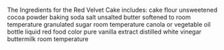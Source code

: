 The Ingredients for the Red Velvet Cake includes:
cake flour
unsweetened cocoa powder
baking soda
salt
unsalted butter softened to room temperature
granulated sugar
room temperature
canola or vegetable oil
bottle liquid red food color
pure vanilla extract
distilled white vinegar
buttermilk room temperature



